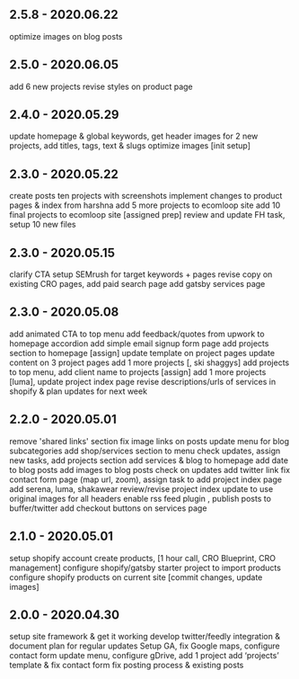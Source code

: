 

## 2.5.8 - 2020.06.22
optimize images on blog posts

## 2.5.0 - 2020.06.05
add 6 new projects
revise styles on product page

## 2.4.0 - 2020.05.29
update homepage & global keywords, get header images for 2 new projects, add titles, tags, text & slugs
optimize images [init setup]

## 2.3.0 - 2020.05.22
create posts ten projects with screenshots
implement changes to product pages & index from harshna
add 5 more projects to ecomloop site
add 10 final projects to ecomloop site [assigned prep]
review and update FH task, setup 10 new files

## 2.3.0 - 2020.05.15
clarify CTA
setup SEMrush for target keywords + pages
revise copy on existing CRO pages, add paid search page
add gatsby services page

## 2.3.0 - 2020.05.08
add animated CTA to top menu
add feedback/quotes from upwork to homepage accordion
add simple email signup form page
add projects section to homepage [assign]
update template on project pages
update content on 3 project pages
add 1 more projects [, ski shaggys]
add projects to top menu, add client name to projects [assign]
add 1 more projects [luma], update project index page
revise descriptions/urls of services in shopify & plan updates for next week

## 2.2.0 - 2020.05.01
remove 'shared links' section
fix image links on posts
update menu for blog subcategories
add shop/services section to menu
check updates, assign new tasks, add projects section
add services & blog to homepage
add date to blog posts
add images to blog posts
check on updates
add twitter link
fix contact form page (map url, zoom), assign task to add project index page
add serena, luma, shakawear
review/revise project index
update to use original images for all headers
enable rss feed plugin , publish posts to buffer/twitter
add checkout buttons on services page


## 2.1.0 - 2020.05.01
setup shopify account create products, [1 hour call, CRO Blueprint, CRO management]
configure shopify/gatsby starter project to import products
configure shopify products on current site [commit changes, update images]


## 2.0.0 - 2020.04.30
setup site framework & get it working
develop twitter/feedly integration & document plan for regular updates
Setup GA, fix Google maps, configure contact form
update menu, configure gDrive, add 1 project
add ‘projects’ template & fix contact form
fix posting process & existing posts
